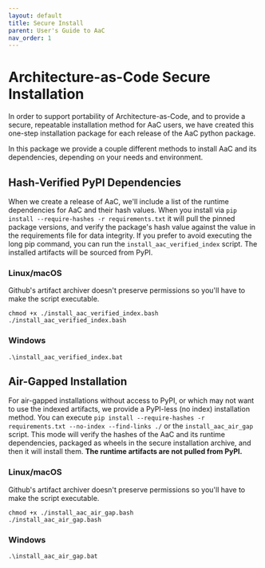 ```yaml
---
layout: default
title: Secure Install
parent: User's Guide to AaC
nav_order: 1
---
```


# Architecture-as-Code Secure Installation
In order to support portability of Architecture-as-Code, and to provide a secure, repeatable installation method for AaC users, we have created
this one-step installation package for each release of the AaC python package.

In this package we provide a couple different methods to install AaC and its dependencies, depending on your needs and environment.

## Hash-Verified PyPI Dependencies
When we create a release of AaC, we'll include a list of the runtime dependencies for AaC and their hash values. When you install via `pip install --require-hashes -r requirements.txt`
it will pull the pinned package versions, and verify the package's hash value against the value in the requirements file for data integrity. If you prefer to avoid executing the long pip command, you can run the `install_aac_verified_index` script. The installed artifacts will be sourced from PyPI.


### Linux/macOS
Github's artifact archiver doesn't preserve permissions so you'll have to make the script executable.

```
chmod +x ./install_aac_verified_index.bash
./install_aac_verified_index.bash
```

### Windows

```
.\install_aac_verified_index.bat
```

## Air-Gapped Installation
For air-gapped installations without access to PyPI, or which may not want to use the indexed artifacts, we provide a PyPI-less (no index) installation method. You can execute `pip install --require-hashes -r requirements.txt --no-index --find-links ./` or the `install_aac_air_gap` script. This mode will verify the hashes of the AaC and its runtime dependencies, packaged as wheels in the secure installation archive, and then it will install them. **The runtime artifacts are not pulled from PyPI.**

### Linux/macOS
Github's artifact archiver doesn't preserve permissions so you'll have to make the script executable.

```
chmod +x ./install_aac_air_gap.bash
./install_aac_air_gap.bash
```

### Windows

```
.\install_aac_air_gap.bat
```
